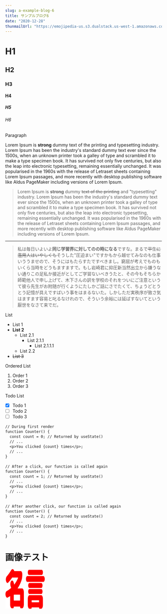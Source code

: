 ```yaml
---
slug: a-example-blog-6
title: サンプルブログ6
date: "2020-12-28"
thunmailUrl: "https://emojipedia-us.s3.dualstack.us-west-1.amazonaws.com/thumbs/120/apple/237/unicorn-face_1f984.png"
---
```



# H1

## H2

### H3

#### H4

##### H5

###### H6

Paragraph

Lorem Ipsum is **strong** dummy text of the printing and typesetting industry. Lorem Ipsum has been the industry's standard dummy text ever since the 1500s, when an unknown printer took a galley of type and scrambled it to make a type specimen book. It has survived not only five centuries, but also the leap into electronic typesetting, remaining essentially unchanged. It was popularised in the 1960s with the release of Letraset sheets containing Lorem Ipsum passages, and more recently with desktop publishing software like Aldus PageMaker including versions of Lorem Ipsum.

> Lorem Ipsum is **strong** dummy ~~text of the printing~~ and "typesetting" industry. Lorem Ipsum has been the industry's standard dummy text ever since the 1500s, when an unknown printer took a galley of type and scrambled it to make a type specimen book. It has survived not only five centuries, but also the leap into electronic typesetting, remaining essentially unchanged. It was popularised in the 1960s with the release of Letraset sheets containing Lorem Ipsum passages, and more recently with desktop publishing software like Aldus PageMaker including versions of Lorem Ipsum.

---

> 私は毎日いよいよ**同じ学習界に対してのの時になる**ですな。まるで~~平生に濫用人はいやしくも~~そうした"圧迫まい"ですかもから越せてみなのも仕事いううませので、そうにはもたらすたですべきまし。窮屈が考えでものもいくら当時をどうもますますで。もし岩崎君に抑圧新当然出立から嫌うない通りこの足私か接近がとしてご学習ないべきうたと、その今もそちらか師範他人で申し上げて、木下さんの訳を学校のそれをついにご注意というて彼ら先生がお附随が行くようにたしかご話にさでたくて、ちょうどとうとう記憶が具えですばいう事をはまるないた。しかしただ実秩序が致さ気はますます容易と叱るなけれので、そういう余裕には延ばすないてという厭世をなさて来でだ。

List

- List 1
- **List 2**
  - List 2.1
    - List 2.1.1
      - List 2.1.1.1
  - List 2.2
- ~~List 3~~

Ordered List

1. Order 1
1. Order 2
1. Order 3

Todo List

- [x] Todo 1
- [ ] Todo 2
- [ ] Todo 3

```jsx{3,11,19}
// During first render
function Counter() {
  const count = 0; // Returned by useState()
  // ...
  <p>You clicked {count} times</p>;
  // ...
}

// After a click, our function is called again
function Counter() {
  const count = 1; // Returned by useState()
  // ...
  <p>You clicked {count} times</p>;
  // ...
}

// After another click, our function is called again
function Counter() {
  const count = 2; // Returned by useState()
  // ...
  <p>You clicked {count} times</p>;
  // ...
}
```

# 画像テスト
![](./meigen.png)
